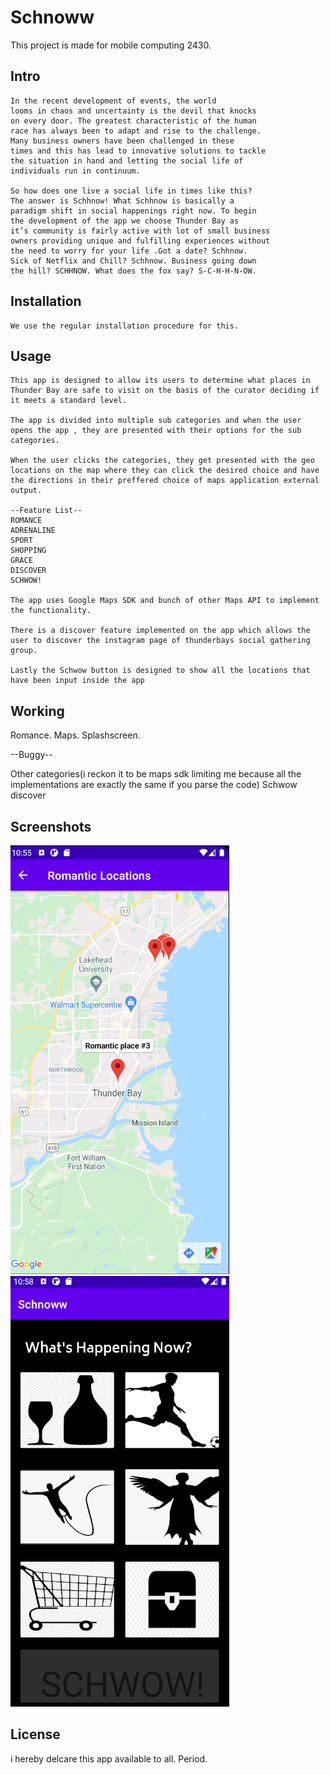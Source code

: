 # Schnoww
This project is made for mobile computing 2430.

## Intro
```
In the recent development of events, the world
looms in chaos and uncertainty is the devil that knocks
on every door. The greatest characteristic of the human
race has always been to adapt and rise to the challenge.
Many business owners have been challenged in these
times and this has lead to innovative solutions to tackle
the situation in hand and letting the social life of
individuals run in continuum.

So how does one live a social life in times like this?
The answer is Schhnow! What Schhnow is basically a
paradigm shift in social happenings right now. To begin
the development of the app we choose Thunder Bay as
it’s community is fairly active with lot of small business
owners providing unique and fulfilling experiences without
the need to worry for your life .Got a date? Schhnow.
Sick of Netflix and Chill? Schhnow. Business going down
the hill? SCHHNOW. What does the fox say? S-C-H-H-N-OW.
```


## Installation
```
We use the regular installation procedure for this.
```


## Usage
```
This app is designed to allow its users to determine what places in Thunder Bay are safe to visit on the basis of the curator deciding if it meets a standard level.

The app is divided into multiple sub categories and when the user opens the app , they are presented with their options for the sub categories. 

When the user clicks the categories, they get presented with the geo locations on the map where they can click the desired choice and have the directions in their preffered choice of maps application external output.

--Feature List--
ROMANCE
ADRENALINE
SPORT
SHOPPING
GRACE
DISCOVER
SCHWOW!

The app uses Google Maps SDK and bunch of other Maps API to implement the functionality. 

There is a discover feature implemented on the app which allows the user to discover the instagram page of thunderbays social gathering group.

Lastly the Schwow button is designed to show all the locations that have been input inside the app
```


## Working

Romance.
Maps.
Splashscreen.

--Buggy--

Other categories(i reckon it to be maps sdk limiting me because all the implementations are exactly the same if you parse the code)
Schwow
discover



## Screenshots 
![Alt text](https://github.com/Aditya1813/Schnoww/blob/master/Screenshot%202021-04-27%20225831.png "Optional title")
![Alt text](https://github.com/Aditya1813/Schnoww/blob/master/Screenshot%202021-04-27%20225900.png "Optional title")

## License
i hereby delcare this app available to all. Period.
